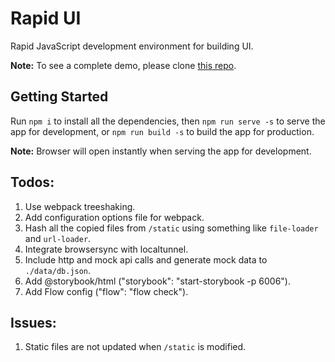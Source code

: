 # Rapid UI

Rapid JavaScript development environment for building UI.

**Note:** To see a complete demo, please clone [this repo](https://github.com/nuotron/rapid-ui-demo).

## Getting Started

Run `npm i` to install all the dependencies,
then `npm run serve -s` to serve the app for development,
or `npm run build -s` to build the app for production.

**Note:** Browser will open instantly when serving the app for development.

## Todos:
1. Use webpack treeshaking.
2. Add configuration options file for webpack.
3. Hash all the copied files from `/static` using something like `file-loader` and `url-loader`.
4. Integrate browsersync with localtunnel.
5. Include http and mock api calls and generate mock data to `./data/db.json`.
6. Add @storybook/html ("storybook": "start-storybook -p 6006").
7. Add Flow config ("flow": "flow check").

## Issues:
1. Static files are not updated when `/static` is modified.
